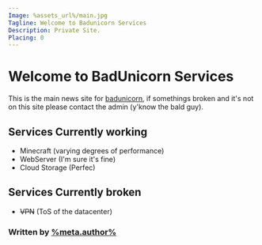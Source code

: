 ```yaml
---
Image: %assets_url%/main.jpg
Tagline: Welcome to Badunicorn Services
Description: Private Site.
Placing: 0
---
```


# Welcome to BadUnicorn Services

This is the main news site for [badunicorn](%base_url%), if somethings broken and it's not on this site please contact the admin (y'know the bald guy).

## Services Currently working
- Minecraft (varying degrees of performance)
- WebServer (I'm sure it's fine)
- Cloud Storage (Perfec)

## Services Currently broken
- ~~VPN~~ (ToS of the datacenter)

### Written by [%meta.author%](https://github.com/mowglixx)
